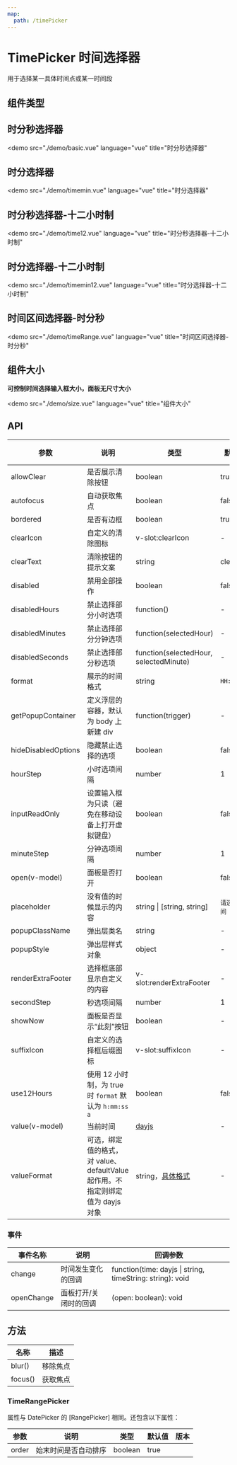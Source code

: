 ```yaml
---
map:
  path: /timePicker
---
```


# TimePicker 时间选择器

用于选择某一具体时间点或某一时间段

## 组件类型

## 时分秒选择器

<demo src="./demo/basic.vue"
  language="vue"
  title="时分秒选择器"
  >
</demo>

## 时分选择器

<demo src="./demo/timemin.vue"
  language="vue"
  title="时分选择器"
  >
</demo>

## 时分秒选择器-十二小时制

<demo src="./demo/time12.vue"
  language="vue"
  title="时分秒选择器-十二小时制"
  >
</demo>

## 时分选择器-十二小时制

<demo src="./demo/timemin12.vue"
  language="vue"
  title="时分选择器-十二小时制"
  >
</demo>

## 时间区间选择器-时分秒

<demo src="./demo/timeRange.vue"
  language="vue"
  title="时间区间选择器-时分秒"
  >
</demo>

## 组件大小

**可控制时间选择输入框大小，面板无尺寸大小**

<demo src="./demo/size.vue"
  language="vue"
  title="组件大小"
  >
</demo>

## API

| 参数 | 说明 | 类型 | 默认值 | 版本 |
| --- | --- | --- | --- | --- |
| allowClear | 是否展示清除按钮 | boolean | true |  |
| autofocus | 自动获取焦点 | boolean | false |  |
| bordered | 是否有边框 | boolean | true |  |
| clearIcon | 自定义的清除图标 | v-slot:clearIcon | - |  |
| clearText | 清除按钮的提示文案 | string | clear |  |
| disabled | 禁用全部操作 | boolean | false |  |
| disabledHours | 禁止选择部分小时选项 | function() | - |  |
| disabledMinutes | 禁止选择部分分钟选项 | function(selectedHour) | - |  |
| disabledSeconds | 禁止选择部分秒选项 | function(selectedHour, selectedMinute) | - |  |
| format | 展示的时间格式 | string | `HH:mm:ss` |  |
| getPopupContainer | 定义浮层的容器，默认为 body 上新建 div | function(trigger) | - |  |
| hideDisabledOptions | 隐藏禁止选择的选项 | boolean | false |  |
| hourStep | 小时选项间隔 | number | 1 |  |
| inputReadOnly | 设置输入框为只读（避免在移动设备上打开虚拟键盘） | boolean | false |  |
| minuteStep | 分钟选项间隔 | number | 1 |  |
| open(v-model) | 面板是否打开 | boolean | false |  |
| placeholder | 没有值的时候显示的内容 | string \| \[string, string] | `请选择时间` |  |
| popupClassName | 弹出层类名 | string | - |  |
| popupStyle | 弹出层样式对象 | object | - |  |
| renderExtraFooter | 选择框底部显示自定义的内容 | v-slot:renderExtraFooter | - |  |
| secondStep | 秒选项间隔 | number | 1 |  |
| showNow | 面板是否显示“此刻”按钮 | boolean | - |  |
| suffixIcon | 自定义的选择框后缀图标 | v-slot:suffixIcon | - |  |
| use12Hours | 使用 12 小时制，为 true 时 `format` 默认为 `h:mm:ss a` | boolean | false |  |
| value(v-model) | 当前时间 | [dayjs](https://day.js.org/) | - |  |
| valueFormat | 可选，绑定值的格式，对 value、defaultValue 起作用。不指定则绑定值为 dayjs 对象 | string，[具体格式](https://day.js.org/docs/zh-CN/display/format) | - |  |

### 事件

| 事件名称   | 说明                  | 回调参数                                                  |
| ---------- | --------------------- | --------------------------------------------------------- |
| change     | 时间发生变化的回调    | function(time: dayjs \| string, timeString: string): void |
| openChange | 面板打开/关闭时的回调 | (open: boolean): void                                     |

## 方法

| 名称    | 描述     |
| ------- | -------- |
| blur()  | 移除焦点 |
| focus() | 获取焦点 |

### TimeRangePicker

属性与 DatePicker 的 [RangePicker] 相同。还包含以下属性：

| 参数  | 说明                 | 类型    | 默认值 | 版本 |
| ----- | -------------------- | ------- | ------ | ---- |
| order | 始末时间是否自动排序 | boolean | true   |      |
